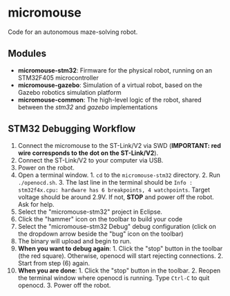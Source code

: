 micromouse
==========

Code for an autonomous maze-solving robot.

Modules
-------

  * **micromouse-stm32**: Firmware for the physical robot, running on an STM32F405 microcontroller
  * **micromouse-gazebo**: Simulation of a virtual robot, based on the Gazebo robotics simulation platform
  * **micromouse-common**: The high-level logic of the robot, shared between the *stm32* and *gazebo* implementations

STM32 Debugging Workflow
------------------------

  1. Connect the micromouse to the ST-Link/V2 via SWD (**IMPORTANT: red wire corresponds to the dot on the ST-Link/V2**).
  2. Connect the ST-Link/V2 to your computer via USB.
  3. Power on the robot.
  4. Open a terminal window.
    1. `cd` to the `micromouse-stm32` directory.
    2. Run `./openocd.sh`.
    3. The last line in the terminal should be `Info : stm32f4x.cpu: hardware has 6 breakpoints, 4 watchpoints`. Target voltage should be around 2.9V. If not, **STOP** and power off the robot. Ask for help.
  5. Select the "micromouse-stm32" project in Eclipse.
  6. Click the "hammer" icon on the toolbar to build your code
  7. Select the "micromouse-stm32 Debug" debug configuration (click on the dropdown arrow beside the "bug" icon on the toolbar)
  8. The binary will upload and begin to run.
  9. **When you want to debug again**:
    1. Click the "stop" button in the toolbar (the red square). Otherwise, openocd will start rejecting connections.
    2. Start from step (6) again.
  10. **When you are done**:
    1. Click the "stop" button in the toolbar.
    2. Reopen the terminal window where openocd is running. Type `Ctrl-C` to quit openocd.
    3. Power off the robot.
